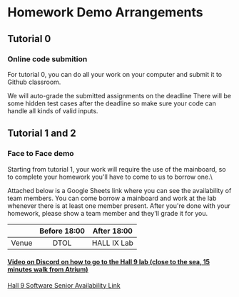 # Homework Demo Arrangements

## Tutorial 0

### Online code submition

For tutorial 0, you can do all your work on your computer and submit it to Github classroom.

We will auto-grade the submitted assignments on the deadline There will be some hidden test cases after the deadline so make sure your code can handle all kinds of valid inputs.

## Tutorial 1 and 2

### Face to Face demo

Starting from tutorial 1, your work will require the use of the mainboard, so to complete your homework you'll have to come to us to borrow one.\

Attached below is a Google Sheets link where you can see the availability of team members. You can come borrow a mainboard and work at the lab whenever there is at least one member present. After you're done with your homework, please show a team member and they'll grade it for you.

|  | Before 18:00 | After 18:00 |
| --- | :---: | :---: |
| Venue | DTOL | HALL IX Lab |

#### [Video on Discord on how to go to the Hall 9 lab (close to the sea, 15 minutes walk from Atrium)](./images/Video_from_UGHall_II_to_Hall9_Lab.mov)

[Hall 9 Software Senior Availability Link](https://docs.google.com/spreadsheets/d/1spk8WfSoBpvyBX8ir_v95EESjNqJzT8xTNeNVa9u6nA/edit?usp=sharing)
